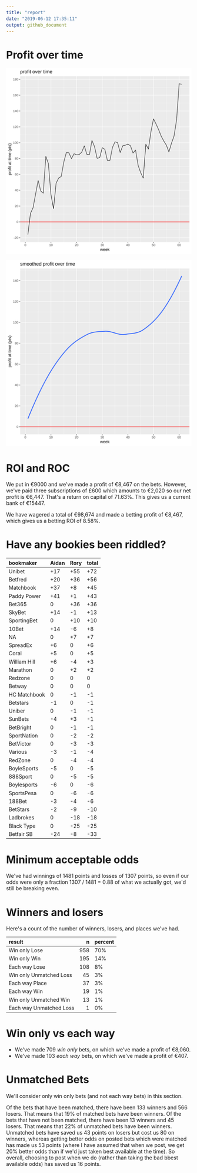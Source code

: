 ```yaml
---
title: "report"
date: "2019-06-12 17:35:11"
output: github_document
---
```




# Profit over time

![plot of chunk profit-over-time](figure/profit-over-time-1.png)

![plot of chunk profit-over-time-smooth](figure/profit-over-time-smooth-1.png)


# ROI and ROC



We put in €9000 and we've made a profit of €8,467 on the bets. However, we've paid three subscriptions of £600 which amounts to €2,020 so our net profit is €6,447. That's a return on capital of 71.63%. This gives us a current bank of €15447.

We have wagered a total of €98,674 and made a betting profit of €8,467, which gives us a betting ROI of 8.58%.


# Have any bookies been riddled?


|bookmaker    |Aidan |Rory |total |
|:------------|:-----|:----|:-----|
|Unibet       |+17   |+55  |+72   |
|Betfred      |+20   |+36  |+56   |
|Matchbook    |+37   |+8   |+45   |
|Paddy Power  |+41   |+1   |+43   |
|Bet365       |0     |+36  |+36   |
|SkyBet       |+14   |-1   |+13   |
|SportingBet  |0     |+10  |+10   |
|10Bet        |+14   |-6   |+8    |
|NA           |0     |+7   |+7    |
|SpreadEx     |+6    |0    |+6    |
|Coral        |+5    |0    |+5    |
|William Hill |+6    |-4   |+3    |
|Marathon     |0     |+2   |+2    |
|Redzone      |0     |0    |0     |
|Betway       |0     |0    |0     |
|HC Matchbook |0     |-1   |-1    |
|Betstars     |-1    |0    |-1    |
|Uniber       |0     |-1   |-1    |
|SunBets      |-4    |+3   |-1    |
|BetBright    |0     |-1   |-1    |
|SportNation  |0     |-2   |-2    |
|BetVictor    |0     |-3   |-3    |
|Various      |-3    |-1   |-4    |
|RedZone      |0     |-4   |-4    |
|BoyleSports  |-5    |0    |-5    |
|888Sport     |0     |-5   |-5    |
|Boylesports  |-6    |0    |-6    |
|SportsPesa   |0     |-6   |-6    |
|188Bet       |-3    |-4   |-6    |
|BetStars     |-2    |-9   |-10   |
|Ladbrokes    |0     |-18  |-18   |
|Black Type   |0     |-25  |-25   |
|Betfair SB   |-24   |-8   |-33   |


# Minimum acceptable odds



We've had winnings of 1481 points and losses of 1307 points, so even if our odds were only a fraction 1307 / 1481 = 0.88 of what we actually got, we'd still be breaking even.


# Winners and losers

Here's a count of the number of winners, losers, and places we've had.


|result                  |   n|percent |
|:-----------------------|---:|:-------|
|Win only Lose           | 958|70%     |
|Win only Win            | 195|14%     |
|Each way Lose           | 108|8%      |
|Win only Unmatched Loss |  45|3%      |
|Each way Place          |  37|3%      |
|Each way Win            |  19|1%      |
|Win only Unmatched Win  |  13|1%      |
|Each way Unmatched Loss |   1|0%      |


# Win only vs each way



* We've made 709 _win only_ bets, on which we've made a profit of €8,060. 
* We've made 103 _each way_ bets, on which we've made a profit of €407.


# Unmatched Bets



We'll consider only win only bets (and not each way bets) in this section.

Of the bets that have been matched, there have been 133 winners and 566 losers. That means that 19% of matched bets have been winners. Of the bets that have not been matched, there have been 13 winners and 45 losers. That means that 22% of unmatched bets have been winners. Unmatched bets have saved us 43 points on losers but cost us 80 on winners, whereas getting better odds on posted bets which were matched has made us 53 points (where I have assumed that when we post, we get 20% better odds than if we'd just taken best available at the time). So overall, choosing to post when we do (rather than taking the bad bbest available odds) has saved us 16 points.
